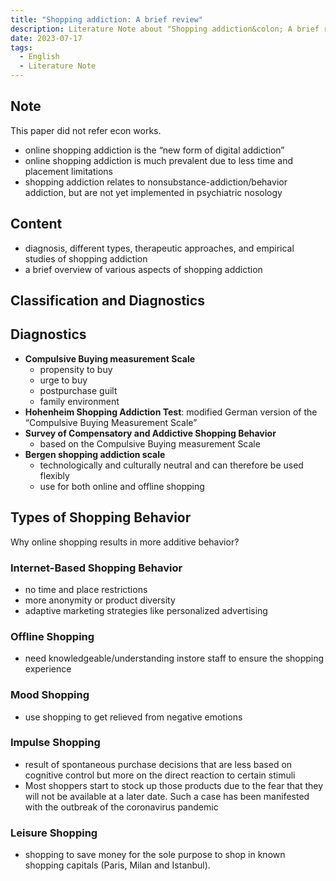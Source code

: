 ```yaml
---
title: "Shopping addiction: A brief review"
description: Literature Note about "Shopping addiction&colon; A brief review"
date: 2023-07-17
tags:
  - English
  - Literature Note
---
```


## Note

This paper did not refer econ works.

- online shopping addiction is the “new form of digital addiction”
- online shopping addiction is much prevalent due to less time and placement limitations
- shopping addiction relates to nonsubstance-addiction/behavior addiction, but are not yet implemented in psychiatric nosology

## Content

- diagnosis, different types, therapeutic approaches, and empirical studies of shopping addiction
- a brief overview of various aspects of shopping addiction

## Classification and Diagnostics

## Diagnostics

- **Compulsive Buying measurement Scale**
    - propensity to buy
    - urge to buy
    - postpurchase guilt
    - family environment
- **Hohenheim Shopping Addiction Test**: modified German version of the “Compulsive Buying Measurement Scale”
- **Survey of Compensatory and Addictive Shopping Behavior**
    - based on the Compulsive Buying measurement Scale
- **Bergen shopping addiction scale**
    - technologically and culturally neutral and can therefore be used flexibly
    - use for both online and offline shopping

## Types of Shopping Behavior

Why online shopping results in more additive behavior?

### Internet-Based Shopping Behavior

- no time and place restrictions
- more anonymity or product diversity
- adaptive marketing strategies like personalized advertising

### Offline Shopping

- need knowledgeable/understanding instore staff to ensure the shopping experience

### Mood Shopping

- use shopping to get relieved from negative emotions

### Impulse Shopping

- result of spontaneous purchase decisions that are less based on cognitive control but more on the direct reaction to certain stimuli
- Most shoppers start to stock up those products due to the fear that they will not be available at a later date. Such a case has been manifested with the outbreak of the coronavirus pandemic

### Leisure Shopping

- shopping to save money for the sole purpose to shop in known shopping capitals (Paris, Milan and Istanbul).